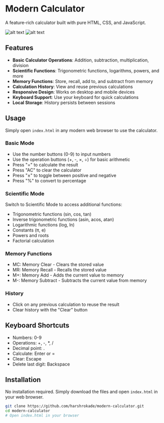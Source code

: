 # Modern Calculator

A feature-rich calculator built with pure HTML, CSS, and JavaScript.

![alt text](image.png)
![alt text](image-1.png)

## Features

- **Basic Calculator Operations**: Addition, subtraction, multiplication, division
- **Scientific Functions**: Trigonometric functions, logarithms, powers, and more
- **Memory Functions**: Store, recall, add to, and subtract from memory
- **Calculation History**: View and reuse previous calculations
- **Responsive Design**: Works on desktop and mobile devices
- **Keyboard Support**: Use your keyboard for quick calculations
- **Local Storage**: History persists between sessions

## Usage

Simply open `index.html` in any modern web browser to use the calculator.

### Basic Mode

- Use the number buttons (0-9) to input numbers
- Use the operation buttons (+, -, ×, ÷) for basic arithmetic
- Press "=" to calculate the result
- Press "AC" to clear the calculator
- Press "±" to toggle between positive and negative
- Press "%" to convert to percentage

### Scientific Mode

Switch to Scientific Mode to access additional functions:
- Trigonometric functions (sin, cos, tan)
- Inverse trigonometric functions (asin, acos, atan)
- Logarithmic functions (log, ln)
- Constants (π, e)
- Powers and roots
- Factorial calculation

### Memory Functions

- MC: Memory Clear - Clears the stored value
- MR: Memory Recall - Recalls the stored value
- M+: Memory Add - Adds the current value to memory
- M-: Memory Subtract - Subtracts the current value from memory

### History

- Click on any previous calculation to reuse the result
- Clear history with the "Clear" button

## Keyboard Shortcuts

- Numbers: 0-9
- Operations: +, -, *, /
- Decimal point: .
- Calculate: Enter or =
- Clear: Escape
- Delete last digit: Backspace

## Installation

No installation required. Simply download the files and open `index.html` in your web browser.

```bash
git clone https://github.com/harshrokade/modern-calculator.git
cd modern-calculator
# Open index.html in your browser